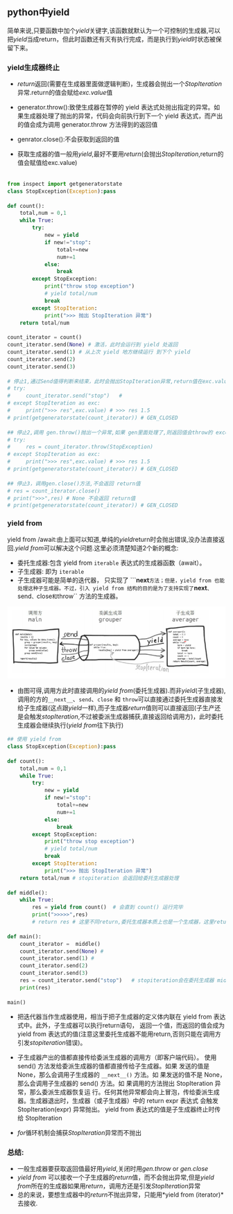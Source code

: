 ## python中yield        
简单来说,只要函数中加个*yield*关键字,该函数就默认为一个可控制的生成器,可以把*yield*当成return，但此时函数还有灭有执行完成，而是执行到*yield*时状态被保留下来。

### yield生成器终止
* *return*返回(需要在生成器里面做逻辑判断)，生成器会抛出一个*StopIteration*异常.return的值会赋给*exc.value*值

* generator.throw():致使生成器在暂停的 yield 表达式处抛出指定的异常。如果生成器处理了抛出的异常，代码会向前执行到下一个 yield 表达式，而产出的值会成为调用 generator.throw 方法得到的返回值

* genrator.close():不会获取到返回的值

* 获取生成器的值一般用*yield*,最好不要用*return*(会抛出*StopIteration*,return的值会赋值给exc.value)

```python

from inspect import getgeneratorstate
class StopException(Exception):pass

def count():
    total,num = 0,1
    while True:
        try:
            new = yield 
            if new!="stop":
                total+=new
                num+=1
            else:
                break
        except StopException:
            print("throw stop exception")
            # yield total/num
            break
        except StopIteration:
            print(">>> 抛出 StopIteration 异常")
    return total/num

count_iterator = count()
count_iterator.send(None) # 激活，此时会运行到 yield 处返回
count_iterator.send(1) # 从上次 yield 地方继续运行 到下个 yield
count_iterator.send(2) 
count_iterator.send(3)

# 停止1,通过Send值得判断来结束，此时会抛出StopIteration异常,return值在exc.value里面
# try:
#     count_iterator.send("stop")   # 
# except StopIteration as exc:
#     print(">>> res",exc.value) # >>> res 1.5
# print(getgeneratorstate(count_iterator)) # GEN_CLOSED

## 停止2,调用 gen.throw()抛出一个异常,如果 gen里面处理了,则返回值会throw的 exception里面
# try:
#     res = count_iterator.throw(StopException)
# except StopIteration as exc:
#     print(">>> res",exc.value) # >>> res 1.5
# print(getgeneratorstate(count_iterator)) # GEN_CLOSED

## 停止3，调用gen.close()方法,不会返回 return值
# res = count_iterator.close()
# print(">>>",res) # None 不会返回 return值
# print(getgeneratorstate(count_iterator)) # GEN_CLOSED

```

### yield from      
yield from /await:由上面可以知道,单纯的*yield*return时会抛出错误,没办法直接返回.*yield from*可以解决这个问题.这里必须清楚知道2个新的概念:   
- 委托生成器:包含 yield from ``iterable`` 表达式的生成器函数（await）。
- 子生成器: 即为 ``iterable``
- 子生成器可能是简单的迭代器， 只实现了 ```__next__`` 方法；但是，yield from 也能处理这种子生成器。不过，引入 yield from 结构的目的是为了支持实现了 ``__next__``、``send``、``close`` 和 ``throw`` 方法的生成器。       
     
![调用方-委托生成器-子生成器](../recource/images/yielffrom.png)    

- 由图可得,调用方此时直接调用的*yield from*(委托生成器).而非*yield*(子生成器),调用的方的``__next__``、``send``、``close`` 和 ``throw``可以直接通过委托生成器直接发给子生成器(这点跟*yield*一样),而子生成器*return*值则可以直接返回(子生产还是会触发*stopIteration*,不过被委派生成器捕获,直接返回给调用方)，此时委托生成器会继续执行(*yield from*往下执行)

```python
## 使用 yield from 
class StopException(Exception):pass

def count():
    total,num = 0,1
    while True:
        try:
            new = yield 
            if new!="stop":
                total+=new
                num+=1
            else:
                break
        except StopException:
            print("throw stop exception")
            # yield total/num
            break
        except StopIteration:
            print(">>> 抛出 StopIteration 异常")
    return total/num # stopiteration 会返回给委托生成器处理
 
def middle():
    while True:
        res = yield from count()  # 会直到 count() 运行完毕
        print(">>>>>",res)
        # return res # 这里不同return,委托生成器本质上也是一个生成器，这里return会在调用方抛出stopiteration异常

def main():
    count_iterator =  middle()
    count_iterator.send(None) # 
    count_iterator.send(1) # 
    count_iterator.send(2) 
    count_iterator.send(3)
    res = count_iterator.send("stop")   # stopiteration会在委托生成器 middle中处理，而不会返回调用方
    print(res)

main()

```

- 把迭代器当作生成器使用，相当于把子生成器的定义体内联在 yield from 表达式中。此外，子生成器可以执行return语句， 返回一个值，而返回的值会成为yield from 表达式的值(注意这里委托生成器不能用return,否则只能在调用方引发*stopiteration*错误)。

- 子生成器产出的值都直接传给委派生成器的调用方（即客户端代码）。 使用 send() 方法发给委派生成器的值都直接传给子生成器。如果 发送的值是 None，那么会调用子生成器的 ``__next__()`` 方法。如 果发送的值不是 None，那么会调用子生成器的 send() 方法。如 果调用的方法抛出 StopIteration 异常，那么委派生成器恢复运 行。任何其他异常都会向上冒泡，传给委派生成器。生成器退出时，生成器（或子生成器）中的 return expr 表达式 会触发 StopIteration(expr) 异常抛出。 yield from 表达式的值是子生成器终止时传给 StopIteration

- *for*循环机制会捕获*StopIteration*异常而不抛出

### 总结: 
- 一般生成器要获取返回值最好用*yield*,关闭时用*gen.throw* or *gen.close*
- *yield from* 可以接收一个子生成器的*return*值，而不会抛出异常,但是*yield from*所在的生成器如果用*return*，调用方还是引发*StopIteration*异常
- 总的来说，要想生成器中的*return*不抛出异常，只能用*yield from (iterator)*去接收.
